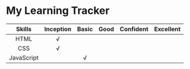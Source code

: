 My Learning Tracker
===================




| Skills         | Inception    | Basic        | Good         | Confident    | Excellent    |
| :------------: | :----------: | :----------: | :----------: | :----------: | :----------: |
| HTML           |   √          |              |              |              |              |
| CSS            |   √          |              |              |              |              |
| JavaScript     |              |  √           |              |              |              |
 

